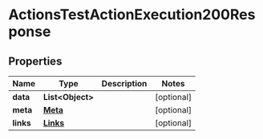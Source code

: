 

# ActionsTestActionExecution200Response


## Properties

| Name | Type | Description | Notes |
|------------ | ------------- | ------------- | -------------|
|**data** | **List&lt;Object&gt;** |  |  [optional] |
|**meta** | [**Meta**](Meta.md) |  |  [optional] |
|**links** | [**Links**](Links.md) |  |  [optional] |



